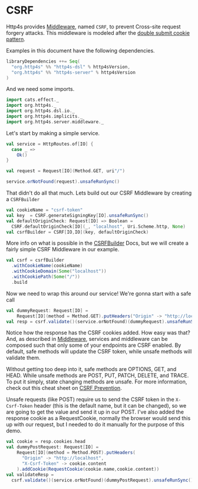 
# CSRF

Http4s provides [Middleware], named `CSRF`, to prevent Cross-site request forgery attacks. This middleware
is modeled after the [double submit cookie pattern](https://cheatsheetseries.owasp.org/cheatsheets/Cross-Site_Request_Forgery_Prevention_Cheat_Sheet.html#double-submit-cookie).

Examples in this document have the following dependencies.

```scala
libraryDependencies ++= Seq(
  "org.http4s" %% "http4s-dsl" % http4sVersion,
  "org.http4s" %% "http4s-server" % http4sVersion
)
```

And we need some imports.

```scala mdoc:silent
import cats.effect._
import org.http4s._
import org.http4s.dsl.io._
import org.http4s.implicits._
import org.http4s.server.middleware._
```

Let's start by making a simple service.

```scala mdoc
val service = HttpRoutes.of[IO] {
  case _ =>
    Ok()
} 

val request = Request[IO](Method.GET, uri"/")

service.orNotFound(request).unsafeRunSync()
```

That didn't do all that much. Lets build out our CSRF Middleware by creating a `CSRFBuilder`

```scala mdoc:silent
val cookieName = "csrf-token"
val key  = CSRF.generateSigningKey[IO].unsafeRunSync()
val defaultOriginCheck: Request[IO] => Boolean =
  CSRF.defaultOriginCheck[IO](_, "localhost", Uri.Scheme.http, None)
val csrfBuilder = CSRF[IO,IO](key, defaultOriginCheck)
```

More info on what is possible in the [CSRFBuilder] Docs,
but we will create a fairly simple CSRF Middleware in our example.

```scala mdoc
val csrf = csrfBuilder
  .withCookieName(cookieName)
  .withCookieDomain(Some("localhost"))
  .withCookiePath(Some("/"))
  .build
```

Now we need to wrap this around our service! We're gonna start with a safe call
```scala mdoc
val dummyRequest: Request[IO] =
    Request[IO](method = Method.GET).putHeaders("Origin" -> "http://localhost")
val resp = csrf.validate()(service.orNotFound)(dummyRequest).unsafeRunSync()
```
Notice how the response has the CSRF cookies added. How easy was
that? And, as described in [Middleware], services and middleware can be
composed such that only some of your endpoints are CSRF enabled. By default, 
safe methods will update the CSRF token, while unsafe methods will validate them.

Without getting too deep into it, safe methods are OPTIONS, GET, and HEAD. While unsafe methods are 
POST, PUT, PATCH, DELETE, and TRACE. To put it simply, state changing methods are unsafe. For more information,
check out this cheat sheet on [CSRF Prevention](https://cheatsheetseries.owasp.org/cheatsheets/Cross-Site_Request_Forgery_Prevention_Cheat_Sheet.html#double-submit-cookie).

Unsafe requests (like POST) require us to send the CSRF token in the `X-Csrf-Token`
header (this is the default name, but it can be changed), so we are going to get the value
and send it up in our POST. I've also added the response cookie as a RequestCookie, normally
the browser would send this up with our request, but I needed to do it manually for the purpose of this demo.
```scala mdoc
val cookie = resp.cookies.head
val dummyPostRequest: Request[IO] =
    Request[IO](method = Method.POST).putHeaders(
      "Origin" -> "http://localhost",
      "X-Csrf-Token" -> cookie.content
    ).addCookie(RequestCookie(cookie.name,cookie.content))
val validateResp = 
  csrf.validate()(service.orNotFound)(dummyPostRequest).unsafeRunSync()
```

[Middleware]: ../middleware
[CSRFBuilder]: ../api/org/http4s/server/middleware/csrf$$csrfbuilder
